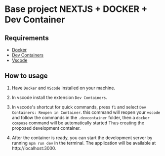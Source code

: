 # Base project NEXTJS + DOCKER + Dev Container

## Requirements

- [Docker](https://www.docker.com/)
- [Dev Containers](https://marketplace.visualstudio.com/items?itemName=ms-vscode-remote.remote-containers)
- [Vscode](https://code.visualstudio.com/)

## How to usage

1. Have `Docker` and `VScode` installed on your machine. 
2. In vscode install the extension `Dev Containers`.
3. In vscode's shortcut for quick commands, press `f1` and select `Dev Containers: Reopen in Container`. this command will reopen your `vscode` and follow the commands in the `.devcontainer` folder, then a `docker compose` command will be automatically started
Thus creating the proposed development container.

4. After the container is ready, you can start the development server by running `npm run dev` in the terminal. The application will be available at 
http://localhost:3000.


